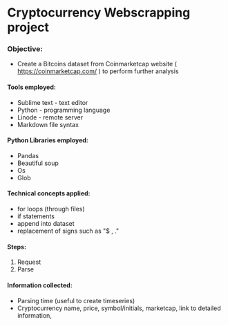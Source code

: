 # Cryptocurrency Webscrapping project

### Objective: 
- Create a Bitcoins dataset from Coinmarketcap website ( https://coinmarketcap.com/ ) to perform further analysis

#### Tools employed:
- Sublime text - text editor
- Python - programming language
- Linode - remote server
- Markdown file syntax

#### Python Libraries employed:
- Pandas
- Beautiful soup
- Os
- Glob

#### Technical concepts applied:
- for loops (through files)
- if statements
- append into dataset
- replacement of signs such as "$ , ." 

#### Steps:
1. Request
2. Parse

#### Information collected:
- Parsing time (useful to create timeseries) 
- Cryptocurrency name, price, symbol/initials, marketcap, link to detailed information, 

